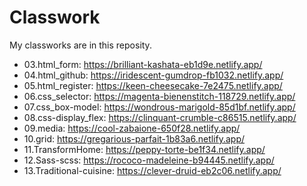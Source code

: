 # Classwork
My classworks are in this reposity.

* 03.html_form: https://brilliant-kashata-eb1d9e.netlify.app/
* 04.html_github: https://iridescent-gumdrop-fb1032.netlify.app/ 
* 05.html_register: https://keen-cheesecake-7e2475.netlify.app/
* 06.css_selector: https://magenta-bienenstitch-118729.netlify.app/
* 07.css_box-model: https://wondrous-marigold-85d1bf.netlify.app/
* 08.css-display_flex: https://clinquant-crumble-c86515.netlify.app/
* 09.media: https://cool-zabaione-650f28.netlify.app/
* 10.grid: https://gregarious-parfait-1b83a6.netlify.app/
* 11.TransformHome: https://peppy-torte-be1f34.netlify.app/
* 12.Sass-scss: https://rococo-madeleine-b94445.netlify.app/
* 13.Traditional-cuisine: https://clever-druid-eb2c06.netlify.app/
